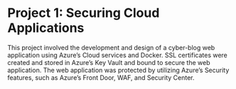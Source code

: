 # Project 1: Securing Cloud Applications
This project involved the development and design of a cyber-blog web application using Azure’s Cloud services and Docker. SSL certificates were created and stored in Azure’s Key Vault and bound to secure the web application. The web application was protected by utilizing Azure’s Security features, such as Azure’s Front Door, WAF, and Security Center.
